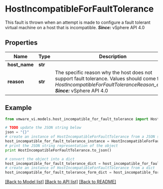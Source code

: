 # HostIncompatibleForFaultTolerance

This fault is thrown when an attempt is made to configure a fault tolerant virtual machine on a host that is incompatible.  ***Since:*** vSphere API 4.0 

## Properties
Name | Type | Description | Notes
------------ | ------------- | ------------- | -------------
**host_name** | **str** |  | [optional] 
**reason** | **str** | The specific reason why the host does not support fault tolerance.  Values should come from *HostIncompatibleForFaultToleranceReason_enum*.  ***Since:*** vSphere API 4.0  | [optional] 

## Example

```python
from vmware_vi.models.host_incompatible_for_fault_tolerance import HostIncompatibleForFaultTolerance

# TODO update the JSON string below
json = "{}"
# create an instance of HostIncompatibleForFaultTolerance from a JSON string
host_incompatible_for_fault_tolerance_instance = HostIncompatibleForFaultTolerance.from_json(json)
# print the JSON string representation of the object
print HostIncompatibleForFaultTolerance.to_json()

# convert the object into a dict
host_incompatible_for_fault_tolerance_dict = host_incompatible_for_fault_tolerance_instance.to_dict()
# create an instance of HostIncompatibleForFaultTolerance from a dict
host_incompatible_for_fault_tolerance_form_dict = host_incompatible_for_fault_tolerance.from_dict(host_incompatible_for_fault_tolerance_dict)
```
[[Back to Model list]](../README.md#documentation-for-models) [[Back to API list]](../README.md#documentation-for-api-endpoints) [[Back to README]](../README.md)


